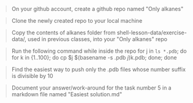 

> On your github account, create a github repo named "Only alkanes"

> Clone the newly created repo to your local machine

> Copy the contents of alkanes folder from shell-lesson-data/exercise-data/, used in previous classes, into your "Only alkanes" repo

> Run the following command while inside the repo for j in `ls *.pdb`; do for k in {1..100}; do cp $j $(basename -s .pdb $j)$k.pdb; done; done

> Find the easiest way to push only the .pdb files whose number suffix is divisible by 10

> Document your answer/work-around for the task number 5 in a markdown file named "Easiest solution.md"
